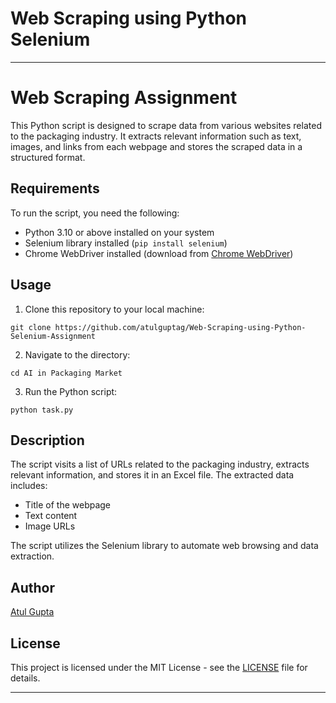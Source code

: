 # Web Scraping using Python Selenium

---

# Web Scraping Assignment

This Python script is designed to scrape data from various websites related to the packaging industry. It extracts relevant information such as text, images, and links from each webpage and stores the scraped data in a structured format.

## Requirements

To run the script, you need the following:

- Python 3.10 or above installed on your system
- Selenium library installed (`pip install selenium`)
- Chrome WebDriver installed (download from [Chrome WebDriver](https://sites.google.com/a/chromium.org/chromedriver/))

## Usage

1. Clone this repository to your local machine:

```
git clone https://github.com/atulguptag/Web-Scraping-using-Python-Selenium-Assignment
```

2. Navigate to the directory:

```
cd AI in Packaging Market
```

3. Run the Python script:

```
python task.py
```

## Description

The script visits a list of URLs related to the packaging industry, extracts relevant information, and stores it in an Excel file. The extracted data includes:

- Title of the webpage
- Text content
- Image URLs

The script utilizes the Selenium library to automate web browsing and data extraction.

## Author

[Atul Gupta](https://github.com/atulguptag)

## License

This project is licensed under the MIT License - see the [LICENSE](LICENSE) file for details.

---
